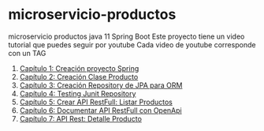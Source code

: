 # microservicio-productos
microservicio productos java 11 Spring Boot
Este proyecto tiene un video tutorial que puedes seguir por youtube
Cada video de youtube corresponde con un TAG

1. [Capítulo 1: Creación proyecto Spring](https://youtu.be/pzlanOdUMvc)
2. [Capítulo 2: Creación Clase Producto](https://youtu.be/NiiBpUAMlyk)
3. [Capítulo 3: Creación Repository de JPA para ORM](https://youtu.be/PxCA7KqhKKY)
4. [Capítulo 4: Testing Junit Repository](https://youtu.be/HI4JYQ28Cns)
5. [Capítulo 5: Crear API RestFull: Listar Productos](https://youtu.be/Q4Ozb4rniyw)
6. [Capítulo 6: Documentar API RestFull con OpenApi](https://youtu.be/CGRNiCLAlnQ)
7. [Capítulo 7: API Rest: Detalle Producto](https://youtu.be/XueRsjTgjx8)

